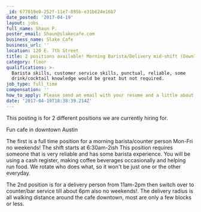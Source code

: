 ```yaml
---
_id: 677019e0-252f-11e7-895b-e31b624e16b7
date_posted: '2017-04-19'
layout: jobs
full_name: Shaun P.
poster_email: Shaun@slakecafe.com
business_name: Slake Cafe
business_url: ''
location: 120 E. 7th Street
title: 2 positions available! Morning Barista/Delivery mid-shift (DownTown Austin)
category: floor
qualifications: >-
  Barista skills, customer service skills, punctual, reliable, some
  drink/cocktail knowledge would be great but not required.
job_type: full_time
compensation: ''
how_to_apply: Please send an email with your resume and a little about  yourself. Thanks!
date: '2017-04-19T18:38:39.214Z'
---
```

This posting is for 2 different positions we are currently hiring for.

Fun cafe in downtown Austin

The first is a full time position for a morning barista/counter person Mon-Fri no weekends! The shift starts at 6:30am-2ish
This position requires someone that is very reliable and has some barista experience. You will be using a cash register, making coffee beverages occasionally and helping run food. We rotate who does what, so it won't be just one or the other everyday.

The 2nd position is for a delivery person from 11am-2pm then switch over to counter/bar service till about 6pm also no weekends!. The delivery radius is all walking distance around the cafe downtown, most are only a few blocks or less.
